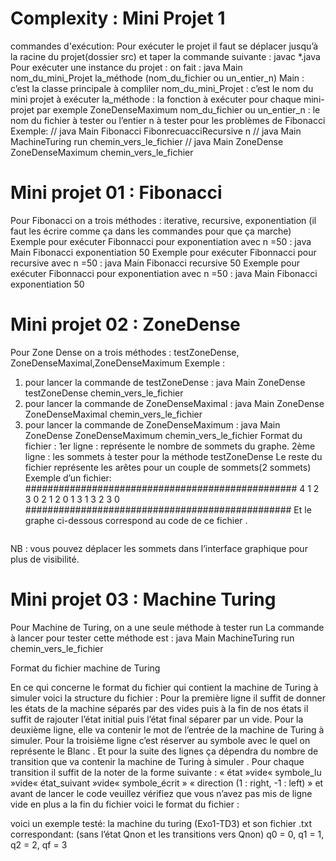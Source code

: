 # Complexity : Mini Projet 1
commandes d'exécution:
Pour exécuter le projet il faut se déplacer  jusqu’à la racine du projet(dossier src) et taper la commande suivante  : javac *.java
Pour exécuter une instance  du projet : 
on fait :
java Main nom_du_mini_Projet la_méthode (nom_du_fichier ou un_entier_n)
Main : c’est la classe principale à compliler
nom_du_mini_Projet : c’est le nom du mini projet à exécuter 
la_méthode : la fonction à exécuter pour chaque mini-projet par exemple ZoneDenseMaximum
 nom_du_fichier ou un_entier_n : le nom du fichier à tester ou l’entier n à tester pour les problèmes de Fibonacci
Exemple:
// java Main Fibonacci FibonrecuacciRecursive n
// java Main MachineTuring run  chemin_vers_le_fichier
// java Main ZoneDense ZoneDenseMaximum chemin_vers_le_fichier

# Mini projet 01 : Fibonacci
Pour Fibonacci on a trois méthodes : iterative, recursive, exponentiation (il faut les écrire comme ça dans les commandes pour que ça marche)
Exemple pour exécuter Fibonnacci pour exponentiation avec n =50 : 
java Main Fibonacci exponentiation 50
Exemple pour exécuter Fibonnacci pour recursive avec n =50 : 
java Main Fibonacci recursive 50
Exemple pour exécuter Fibonnacci pour exponentiation avec n =50 : 
java Main Fibonacci exponentiation 50


# Mini projet 02 : ZoneDense
Pour Zone Dense on a trois méthodes :  testZoneDense, ZoneDenseMaximal,ZoneDenseMaximum
Exemple :
1) pour lancer la commande de testZoneDense : 
java Main ZoneDense testZoneDense chemin_vers_le_fichier
2)  pour lancer la commande de ZoneDenseMaximal : 
java Main ZoneDense ZoneDenseMaximal chemin_vers_le_fichier
3)  pour lancer la commande de ZoneDenseMaximum : 
java Main ZoneDense ZoneDenseMaximum chemin_vers_le_fichier
Format du fichier :
1er ligne : représente le nombre de sommets du graphe.
2ème ligne : les sommets à tester pour la méthode testZoneDense
Le reste du fichier représente les arêtes  pour un couple de sommets(2 sommets)
Exemple d’un fichier:
#################################################
4
1 2 3
0 2
1 2
0 1
3 1
3 2
3 0
################################################
Et le graphe ci-dessous correspond au code de ce fichier .
<img src="src/img/grpahe.png" alt="" >

 NB : vous pouvez déplacer les sommets dans l’interface graphique pour plus de visibilité.


# Mini projet 03 : Machine Turing
Pour Machine de Turing, on a une seule méthode à tester run
La commande à lancer pour tester cette méthode est :
java Main MachineTuring run chemin_vers_le_fichier

Format du fichier machine de Turing 


En ce qui concerne le format du fichier qui contient la machine de Turing à simuler voici la structure du fichier :
Pour la première ligne il suffit de donner les états de la machine séparés par des vides puis à la fin de nos états il suffit de rajouter l’état initial puis l’état final séparer par un vide.
Pour la deuxième ligne, elle va contenir le mot de l’entrée de la machine de Turing à simuler.
Pour la troisième ligne c’est réserver au symbole avec le quel on représente le Blanc .
Et pour la suite des lignes ça dépendra du nombre de transition que va contenir la machine de Turing à simuler .
Pour chaque transition il suffit de la noter de la forme suivante :
« état »vide« symbole_lu »vide« état_suivant »vide« symbole_écrit » « direction (1 : right, -1 : left) »
et avant de lancer le code veuillez vérifiez que vous n’avez pas mis de ligne vide en plus a la fin du fichier
voici le format du fichier :

voici un exemple testé:
la machine du turing (Exo1-TD3) et son fichier .txt correspondant:
(sans l’état Qnon et les transitions vers Qnon)
q0 = 0, q1 = 1, q2 = 2, qf = 3


